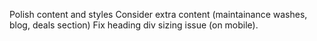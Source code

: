 Polish content and styles
Consider extra content (maintainance washes, blog, deals section)
Fix heading div sizing issue (on mobile).